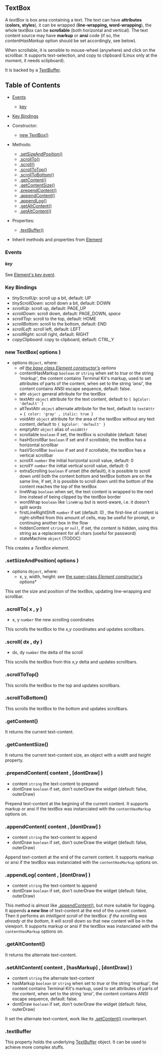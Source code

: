 
<a name="top"></a>
<a name="ref.TextBox"></a>
## TextBox

A *textBox* is box area containing a text.
The text can have **attributes** (**colors, styles**), it can be wrapped (**line-wrapping, word-wrapping**), the whole textBox can be **scrollable** 
(both horizontal and vertical).
The text content source may have **markup** or **ansi** code (if so, the *contentHasMarkup* option should be set accordingly, see below).

When scrollable, it is sensible to mouse-wheel (anywhere) and click on the scrollbar.
It supports text-selection, and copy to clipboard (Linux only at the moment, it needs xclipboard).

It is backed by a [TextBuffer](TextBuffer.md#top).



<a name="ref.TextBox.toc"></a>
## Table of Contents

* [Events](#ref.TextBox.event)
	* [key](#ref.TextBox.event.key)

* [Key Bindings](#ref.TextBox.keyBindings)

* Constructor:
	* [new TextBox()](#ref.TextBox.new)

* Methods:
	* [.setSizeAndPosition()](#ref.TextBox.setSizeAndPosition)
	* [.scrollTo()](#ref.TextBox.scrollTo)
	* [.scroll()](#ref.TextBox.scroll)
	* [.scrollToTop()](#ref.TextBox.scrollToTop)
	* [.scrollToBottom()](#ref.TextBox.scrollToBottom)
	* [.getContent()](#ref.TextBox.getContent)
	* [.getContentSize()](#ref.TextBox.getContentSize)
	* [.prependContent()](#ref.TextBox.prependContent)
	* [.appendContent()](#ref.TextBox.appendContent)
	* [.appendLog()](#ref.TextBox.appendLog)
	* [.getAltContent()](#ref.TextBox.getAltContent)
	* [.setAltContent()](#ref.TextBox.setAltContent)

* Properties:
	* [.textBuffer()](#ref.TextBox.textBuffer)

* Inherit methods and properties from [Element](Element.md#ref.Element.toc)



<a name="ref.TextBox.event"></a>
### Events

<a name="ref.TextBox.event.key"></a>
#### *key*

See [Element's key event](Element.md#ref.Element.event.key).



<a name="ref.TextBox.keyBindings"></a>
### Key Bindings

* *tinyScrollUp*: scroll up a bit, default: UP
* *tinyScrollDown*: scroll down a bit, default: DOWN
* *scrollUp*: scroll up, default: PAGE_UP
* *scrollDown*: scroll down, default: PAGE_DOWN, *space*
* *scrollTop*: scroll to the top, default: HOME
* *scrollBottom*: scroll to the bottom, default: END
* *scrollLeft*: scroll left, default: LEFT
* *scrollRight*: scroll right, default: RIGHT
* *copyClipboard*: copy to clipboard, default: CTRL_Y



<a name="ref.TextBox.new"></a>
### new TextBox( options )

* options `Object`, where:
	* *all [the base class Element constructor's](Element.md#ref.Element.new) options*
	* contentHasMarkup `boolean` or `string` when set to *true* or the string *'markup'*, the content contains Terminal Kit's markup,
	  used to set attributes of parts of the content, when set to the string *'ansi'*, the content contains ANSI escape sequence,
	  default: false.
	* attr `object` general attribute for the textBox
	* textAttr `object` attribute for the text content, default to `{ bgColor: 'default' }`
	* altTextAttr `object` alternate attribute for the text, default to `textAttr` + `{ color: 'gray' , italic: true } `
	* voidAttr `object` attribute for the area of the textBox without any text content, default to `{ bgColor: 'default' }`
	* emptyAttr `object` alias of `voidAttr`
	* scrollable `boolean` if set, the textBox is scrollable (default: false)
	* hasHScrollBar `boolean` if set and if *scrollable*, the textBox has a horizontal scrollbar
	* hasVScrollBar `boolean` if set and if *scrollable*, the textBox has a vertical scrollbar
	* scrollX `number` the initial horizontal scroll value, default: 0
	* scrollY `number` the initial vertical scroll value, default: 0
	* extraScrolling `boolean` if unset (the default), it is possible to scroll down until both the content bottom and textBox bottom are on the same line,
	  if set, it is possible to scroll down until the bottom of the content reaches the top of the textBox
	* lineWrap `boolean` when set, the text content is wrapped to the next line instead of being clipped by the textBox border
	* wordWrap `boolean` like `lineWrap` but is word-aware, i.e. it doesn't split words
	* firstLineRightShift `number` if set (default: 0) , the first-line of content is right-shifted from this amount of cells, may be useful for prompt,
	  or continuing another box in the flow
	* hiddenContent `string` or `null`, if set, the content is hidden, using this string as a replacement for all chars (useful for password)
	* stateMachine `object` (TODOC)

This creates a *TextBox element*.



<a name="ref.TextBox.setSizeAndPosition"></a>
### .setSizeAndPosition( options )

* options `Object`, where:
	* x, y, width, height: see [the super-class *Element* constructor's](#ref.Element.new) options*

This set the size and position of the textBox, updating line-wrapping and scrollbar.



<a name="ref.TextBox.scrollTo"></a>
### .scrollTo( x , y )

* x, y `number` the new scrolling coordinates

This scrolls the textBox to the *x,y* coordinates and updates scrollbars.



<a name="ref.TextBox.scroll"></a>
### .scroll( dx , dy )

* dx, dy `number` the delta of the scroll

This scrolls the textBox from this *x,y* delta and updates scrollbars.



<a name="ref.TextBox.scrollToTop"></a>
### .scrollToTop()

This scrolls the textBox to the top and updates scrollbars.



<a name="ref.TextBox.scrollToBottom"></a>
### .scrollToBottom()

This scrolls the textBox to the bottom and updates scrollbars.



<a name="ref.TextBox.getContent"></a>
### .getContent()

It returns the current text-content.



<a name="ref.TextBox.getContentSize"></a>
### .getContentSize()

It returns the current text-content size, an object with a *width* and *height* property.



<a name="ref.TextBox.prependContent"></a>
### .prependContent( content , [dontDraw] )

* content `string` the text-content to prepend
* dontDraw `boolean` if set, don't outerDraw the widget (default: false, outerDraw)

Prepend text-content at the begining of the current content. It supports markup or ansi if the textBox was instanciated with the `contentHasMarkup` options on.



<a name="ref.TextBox.appendContent"></a>
### .appendContent( content , [dontDraw] )

* content `string` the text-content to append
* dontDraw `boolean` if set, don't outerDraw the widget (default: false, outerDraw)

Append text-content at the end of the current content. It supports markup or ansi if the textBox was instanciated with the `contentHasMarkup` options on.



<a name="ref.TextBox.appendLog"></a>
### .appendLog( content , [dontDraw] )

* content `string` the text-content to append
* dontDraw `boolean` if set, don't outerDraw the widget (default: false, outerDraw)

This method is almost like [.appendContent()](ref.TextBox.appendContent), but more suitable for logging.
It appends **a new line** of text-content at the end of the current content.
Then it performs an *intelligent scroll* of the textBox: *if the scrolling was already at the bottom*,
it will scroll down so that new content will be in the viewport.
It supports markup or ansi if the textBox was instanciated with the `contentHasMarkup` options on.



<a name="ref.TextBox.getAltContent"></a>
### .getAltContent()

It returns the alternate text-content.



<a name="ref.TextBox.setAltContent"></a>
### .setAltContent( content , [hasMarkup] , [dontDraw] )

* content `string` the alternate text-content
* hasMarkup `boolean` or `string` when set to *true* or the string *'markup'*, the content contains Terminal Kit's markup,
  used to set attributes of parts of the content, when set to the string *'ansi'*, the content contains ANSI escape sequence,
  default: false.
* dontDraw `boolean` if set, don't outerDraw the widget (default: false, outerDraw)

It set the alternate text-content, work like its [.setContent()](#ref.Element.setContent) counterpart.



<a name="ref.TextBox.textBuffer"></a>
### .textBuffer

This property holds the underlying [TextBuffer](TextBuffer.md#top) object.
It can be used to achieve more complex stuffs.

